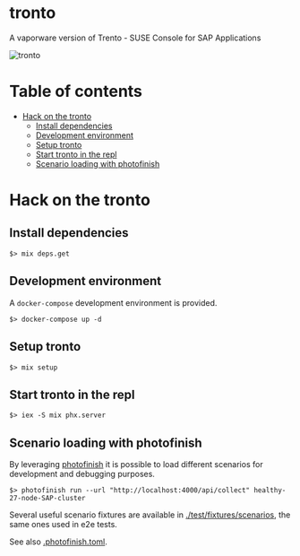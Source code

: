 # tronto

A vaporware version of Trento - SUSE Console for SAP Applications

![tronto](https://user-images.githubusercontent.com/828651/144742801-88d49dcd-9d7d-4086-8d7e-b77db9a57de8.jpg)

# Table of contents

- [Hack on the tronto](#hack-on-the-tronto)
  - [Install dependencies](#install-dependencies)
  - [Development environment](#development-environment)
  - [Setup tronto](#setup-tronto)
  - [Start tronto in the repl](#start-tronto-in-the-repl)
  - [Scenario loading with photofinish](#scenario-loading-with-photofinish)

# Hack on the tronto

## Install dependencies

```
$> mix deps.get
```

## Development environment
A `docker-compose` development environment is provided.

```
$> docker-compose up -d
```

## Setup tronto

```
$> mix setup
```

## Start tronto in the repl

```
$> iex -S mix phx.server
```

## Scenario loading with photofinish

By leveraging [photofinish](https://github.com/trento-project/photofinish) it is possible to load different scenarios for development and debugging purposes.

```
$> photofinish run --url "http://localhost:4000/api/collect" healthy-27-node-SAP-cluster
```
Several useful scenario fixtures are available in [./test/fixtures/scenarios](./test/fixtures/scenarios/), the same ones used in e2e tests.

See also [.photofinish.toml](./.photofinish.toml).